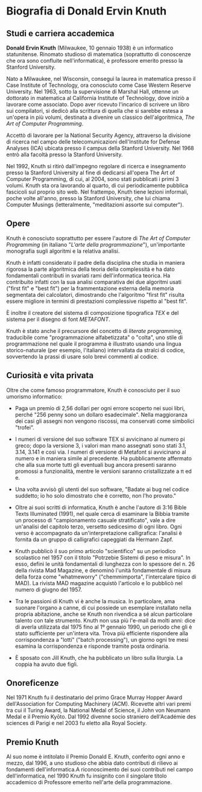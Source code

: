 # Biografia di Donald Ervin Knuth
## Studi e carriera accademica
**Donald Ervin Knuth** (Milwaukee, 10 gennaio 1938) è un informatico statunitense. Rinomato studioso di matematica (soprattutto di conoscenze che ora sono confluite nell'informatica), è professore emerito presso la Stanford University. 

Nato a Milwaukee, nel Wisconsin, conseguì la laurea in matematica presso il Case Institute of Technology, ora conosciuto come Case Western Reserve University. Nel 1963, sotto la supervisione di Marshal Hall, ottenne un dottorato in matematica al California Institute of Technology, dove iniziò a lavorare come associato. Dopo aver ricevuto l'incarico di scrivere un libro sui compilatori, si dedicò alla scrittura di quella che si sarebbe estesa a un'opera in più volumi, destinata a divenire un classico dell'algoritmica, *The Art of Computer Programming*.

Accettò di lavorare per la National Security Agency, attraverso la divisione di ricerca nel campo delle telecomunicazioni dell'Institute for Defense Analyses (ICA) ubicata presso il campus della Stanford University. Nel 1968 entrò alla facoltà presso la Stanford University. 

Nel 1992, Knuth si ritirò dall'impegno regolare di ricerca e insegnamento presso la Stanford University al fine di dedicarsi all'opera The Art of Computer Programming, di cui, al 2004, sono stati pubblicati i primi 3 volumi. Knuth sta ora lavorando al quarto, di cui periodicamente pubblica fascicoli sul proprio sito web. Nel frattempo, Knuth tiene lezioni informali, poche volte all'anno, presso la Stanford University, che lui chiama Computer Musings (letteralmente, "meditazioni assorte sui computer").
## Opere
Knuth è conosciuto soprattutto per essere l'autore di *The Art of Computer Programming* (in italiano "*L'arte della programmazione*"), un'importante monografia sugli algoritmi e la relativa analisi.

Knuth è infatti considerato il padre della disciplina che studia in maniera rigorosa la parte algoritmica della teoria della complessità e ha dato fondamentali contributi in svariati rami dell'informatica teorica. Ha contribuito infatti con la sua analisi comparativa dei due algoritmi usati ("first fit" e "best fit") per la frammentazione esterna della memoria segmentata dei calcolatori, dimostrando che l'algoritmo "first fit" risulta essere migliore in termini di prestazioni complessive rispetto al "best fit".

È inoltre il creatore del sistema di composizione tipografica *TEX* e del sistema per il disegno di font *METAFONT*.

Knuth è stato anche il precursore del concetto di *literate programming*, traducibile come "programmazione alfabetizzata" o "colta", uno stile di programmazione nel quale il programma è illustrato usando una lingua storico-naturale (per esempio, l'italiano) intervallata da stralci di codice, sovvertendo la prassi di usare solo brevi commenti al codice.

## Curiosità e vita privata
Oltre che come famoso programmatore, Knuth è conosciuto per il suo umorismo informatico:

- Paga un premio di 2,56 dollari per ogni errore scoperto nei suoi libri, perché "256 penny sono un dollaro esadecimale". Nella maggioranza dei casi gli assegni non vengono riscossi, ma conservati come simbolici "trofei".

- I numeri di versione del suo software TEX si avvicinano al numero pi greco; dopo la versione 3, i valori man mano assegnati sono stati 3.1, 3.14, 3.141 e così via. I numeri di versione di Metafont si avvicinano al numero e in maniera simile al precedente. Ha pubblicamente affermato che alla sua morte tutti gli eventuali bug ancora presenti saranno promossi a funzionalità, mentre le versioni saranno cristallizzate a π ed e.

- Una volta avvisò gli utenti del suo software, "Badate ai bug nel codice suddetto; io ho solo dimostrato che è corretto, non l'ho provato."

- Oltre ai suoi scritti di informatica, Knuth è anche l'autore di 3:16 Bible Texts Illuminated (1991), nel quale cerca di esaminare la Bibbia tramite un processo di "campionamento casuale stratificato", vale a dire un'analisi del capitolo terzo, versetto sedicesimo di ogni libro. Ogni verso è accompagnato da un'interpretazione calligrafica: l'analisi è fornita da un gruppo di calligrafici capeggiati da Hermann Zapf.

- Knuth pubblicò il suo primo articolo "scientifico" su un periodico scolastico nel 1957 con il titolo "Potrzebie Sistemi di peso e misura". In esso, definì le unità fondamentali di lunghezza con lo spessore del n. 26 della rivista Mad Magazine, e denominò l'unità fondamentale di misura della forza come "whatmeworry" ("chemmimporta", l'intercalare tipico di MAD). La rivista MAD magazine acquistò l'articolo e lo pubblicò nel numero di giugno del 1957.

- Tra le passioni di Knuth vi è anche la musica. In particolare, ama suonare l'organo a canne, di cui possiede un esemplare installato nella propria abitazione, anche se Knuth non rivendica a sé alcun particolare talento con tale strumento. Knuth non usa più l'e-mail da molti anni: dice di averla utilizzata dal 1975 fino al 1º gennaio 1990, un periodo che gli è stato sufficiente per un'intera vita. Trova più efficiente rispondere alla corrispondenza a "lotti" ("batch processing"), un giorno ogni tre mesi esamina la corrispondenza e risponde tramite posta ordinaria.

- È sposato con Jill Knuth, che ha pubblicato un libro sulla liturgia. La coppia ha avuto due figli.

## Onoreficenze
Nel 1971 Knuth fu il destinatario del primo Grace Murray Hopper Award dell'Association for Computing Machinery (ACM). Ricevette altri vari premi tra cui il Turing Award, la National Medal of Science, il John von Neumann Medal e il Premio Kyōto. Dal 1992 divenne socio straniero dell'Académie des sciences di Parigi e nel 2003 fu eletto alla Royal Society.
## Premio Knuth
Al suo nome è intitolato il Premio Donald E. Knuth, conferito ogni anno e mezzo, dal 1996, a uno studioso che abbia dato contributi di rilievo ai fondamenti dell'informatica.A riconoscimento dei suoi contributi nel campo dell'informatica, nel 1990 Knuth fu insignito con il singolare titolo accademico di Professore emerito nell'arte della programmazione.